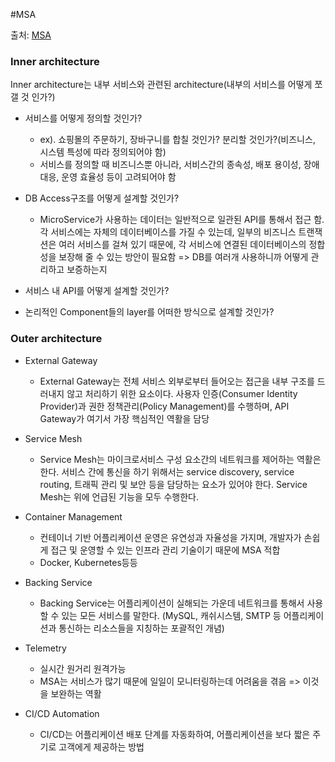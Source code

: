 #MSA

출처: [MSA](https://velog.io/@tedigom/MSA-%EC%A0%9C%EB%8C%80%EB%A1%9C-%EC%9D%B4%ED%95%B4%ED%95%98%EA%B8%B0-2-MSA-Outer-Architecure)

### Inner architecture

Inner architecture는 내부 서비스와 관련된 architecture(내부의 서비스를 어떻게 쪼갤 것 인가?)

- 서비스를 어떻게 정의할 것인가?

  - ex). 쇼핑몰의 주문하기, 장바구니를 합칠 것인가? 분리할 것인가?(비즈니스, 시스템 특성에 따라 정의되어야 함)
  - 서비스를 정의할 때 비즈니스뿐 아니라, 서비스간의 종속성, 배포 용이성, 장애 대응, 운영 효율성 등이 고려되어야 함

- DB Access구조를 어떻게 설계할 것인가?

  - MicroService가 사용하는 데이터는 일반적으로 일관된 API를 통해서 접근 함. 각 서비스에는 자체의 데이터베이스를 가질 수 있는데, 일부의 비즈니스 트랜잭션은 여러 서비스를 걸쳐 있기 때문에, 각 서비스에 연결된 데이터베이스의 정합성을 보장해 줄 수 있는 방안이 필요함 => DB를 여러개 사용하니까 어떻게 관리하고 보증하는지

- 서비스 내 API를 어떻게 설계할 것인가?

- 논리적인 Component들의 layer를 어떠한 방식으로 설계할 것인가?

### Outer architecture

- External Gateway

  - External Gateway는 전체 서비스 외부로부터 들어오는 접근을 내부 구조를 드러내지 않고 처리하기 위한 요소이다. 사용자 인증(Consumer Identity Provider)과 권한 정책관리(Policy Management)를 수행하며, API Gateway가 여기서 가장 핵심적인 역활을 담당

- Service Mesh

  - Service Mesh는 마이크로서비스 구성 요소간의 네트워크를 제어하는 역활은 한다. 서비스 간에 통신을 하기 위해서는 service discovery, service routing, 트래픽 관리 및 보안 등을 담당하는 요소가 있어야 한다. Service Mesh는 위에 언급된 기능을 모두 수행한다.

- Container Management

  - 컨테이너 기반 어플리케이션 운영은 유연성과 자율성을 가지며, 개발자가 손쉽게 접근 및 운영할 수 있는 인프라 관리 기술이기 때문에 MSA 적합
  - Docker, Kubernetes등등

- Backing Service

  - Backing Service는 어플리케이션이 실해되는 가운데 네트워크를 통해서 사용할 수 있는 모든 서비스를 말한다. (MySQL, 캐쉬시스템, SMTP 등 어플리케이션과 통신하는 리소스들을 지칭하는 포괄적인 개념)

- Telemetry

  - 실시간 원거리 원격가능
  - MSA는 서비스가 많기 때문에 일일이 모니터링하는데 어려움을 겪음 => 이것을 보완하는 역활

- CI/CD Automation
  - CI/CD는 어플리케이션 배포 단계를 자동화하여, 어플리케이션을 보다 짧은 주기로 고객에게 제공하는 방법
